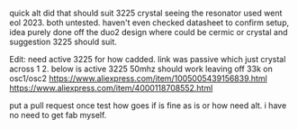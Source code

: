 quick alt did that should suit 3225 crystal seeing the resonator used went eol 2023. both untested. haven't even checked datasheet to confirm setup, idea purely done off the duo2 design where could be cermic or crystal and suggestion 3225 should suit.

Edit: need active 3225 for how cadded. link was passive which just crystal across 1 2. below is active 3225 50mhz should work leaving off 33k on osc1/osc2
https://www.aliexpress.com/item/1005005439156839.html
https://www.aliexpress.com/item/4000118708552.html


put a pull request once test how goes if is fine as is or how need alt. i have no need to get fab myself.
